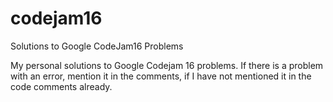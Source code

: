 # codejam16
Solutions to Google CodeJam16 Problems

My personal solutions to Google Codejam 16 problems. If there is a problem with an error,
mention it in the comments, if I have not mentioned it in the code comments already.
